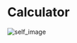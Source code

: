 # Calculator

![self_image](https://github.com/ibrohimmath/Calculator/assets/113263072/79e42935-b4dc-4f04-8f48-852c90b0ff3e)

